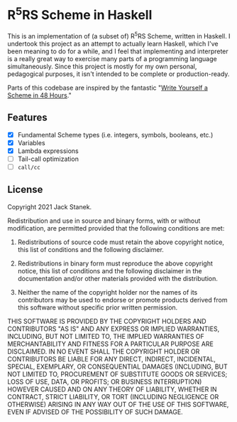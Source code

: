 # R<sup>5</sup>RS Scheme in Haskell

This is an implementation of (a subset of) R<sup>5</sup>RS Scheme, written in
Haskell. I undertook this project as an attempt to actually learn Haskell,
which I've been meaning to do for a while, and I feel that implementing and
interpreter is a really great way to exercise many parts of a programming
language simultaneously. Since this project is mostly for my own personal,
pedagogical purposes, it isn't intended to be complete or production-ready.

Parts of this codebase are inspired by the fantastic "[Write Yourself a Scheme
in 48 Hours](https://en.wikibooks.org/wiki/Write_Yourself_a_Scheme_in_48_Hours)."

## Features
 - [x] Fundamental Scheme types (i.e. integers, symbols, booleans, etc.)
 - [x] Variables
 - [x] Lambda expressions
 - [ ] Tail-call optimization
 - [ ] `call/cc`

## License

Copyright 2021 Jack Stanek.

Redistribution and use in source and binary forms, with or without
modification, are permitted provided that the following conditions are met:

1. Redistributions of source code must retain the above copyright notice, this
   list of conditions and the following disclaimer.

2. Redistributions in binary form must reproduce the above copyright notice,
   this list of conditions and the following disclaimer in the documentation
   and/or other materials provided with the distribution.

3. Neither the name of the copyright holder nor the names of its contributors
   may be used to endorse or promote products derived from this software
   without specific prior written permission.

THIS SOFTWARE IS PROVIDED BY THE COPYRIGHT HOLDERS AND CONTRIBUTORS "AS IS" AND
ANY EXPRESS OR IMPLIED WARRANTIES, INCLUDING, BUT NOT LIMITED TO, THE IMPLIED
WARRANTIES OF MERCHANTABILITY AND FITNESS FOR A PARTICULAR PURPOSE ARE
DISCLAIMED. IN NO EVENT SHALL THE COPYRIGHT HOLDER OR CONTRIBUTORS BE LIABLE
FOR ANY DIRECT, INDIRECT, INCIDENTAL, SPECIAL, EXEMPLARY, OR CONSEQUENTIAL
DAMAGES (INCLUDING, BUT NOT LIMITED TO, PROCUREMENT OF SUBSTITUTE GOODS OR
SERVICES; LOSS OF USE, DATA, OR PROFITS; OR BUSINESS INTERRUPTION) HOWEVER
CAUSED AND ON ANY THEORY OF LIABILITY, WHETHER IN CONTRACT, STRICT LIABILITY,
OR TORT (INCLUDING NEGLIGENCE OR OTHERWISE) ARISING IN ANY WAY OUT OF THE USE
OF THIS SOFTWARE, EVEN IF ADVISED OF THE POSSIBILITY OF SUCH DAMAGE.
